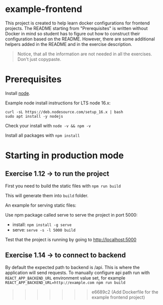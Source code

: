 
# example-frontend

This project is created to help learn docker configurations for frontend projects. The README starting from "Prerequisites" is written without Docker in mind so student has to figure out how to construct their configuration based on the README. However, there are some additional helpers added in the README and in the exercise description.

> Notice, that all the information are not needed in all the exercises. Don't just copypaste.

# Prerequisites

Install [node](https://nodejs.org/en/download/). 

Example node install instructions for LTS node 16.x:
```
curl -sL https://deb.nodesource.com/setup_16.x | bash
sudo apt install -y nodejs
```

Check your install with `node -v && npm -v`

Install all packages with `npm install`

# Starting in production mode

## Exercise 1.12 -> to run the project

First you need to build the static files with `npm run build`

This will generate them into `build` folder.

An example for serving static files:

Use npm package called serve to serve the project in port 5000:
- install: `npm install -g serve`
- serve: `serve -s -l 5000 build`

Test that the project is running by going to <http://localhost:5000>

## Exercise 1.14 -> to connect to backend

By default the expected path to backend is /api. This is where the application will send requests. 
To manually configure api path run with `REACT_APP_BACKEND_URL` environment value set, for example `REACT_APP_BACKEND_URL=http://example.com npm run build`

>>>>>>> e6689c2 (Add Dockerfile for the example frontend project)
